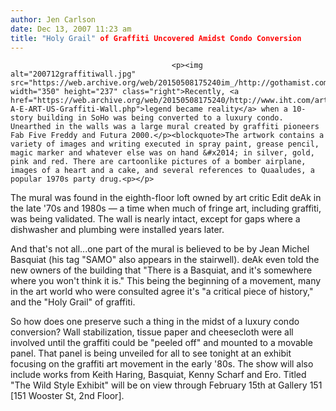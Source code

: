 ```yaml
---
author: Jen Carlson
date: Dec 13, 2007 11:23 am
title: "Holy Grail" of Graffiti Uncovered Amidst Condo Conversion
---
```


	
										<p><img alt="200712graffitiwall.jpg" src="https://web.archive.org/web/20150508175240im_/http://gothamist.com/attachments/arts_jen/200712graffitiwall.jpg" width="350" height="237" class="right">Recently, <a href="https://web.archive.org/web/20150508175240/http://www.iht.com/articles/ap/2007/12/12/arts/NA-A-E-ART-US-Graffiti-Wall.php">legend became reality</a> when a 10-story building in SoHo was being converted to a luxury condo. Unearthed in the walls was a large mural created by graffiti pioneers Fab Five Freddy and Futura 2000.</p><blockquote>The artwork contains a variety of images and writing executed in spray paint, grease pencil, magic marker and whatever else was on hand &#x2014; in silver, gold, pink and red. There are cartoonlike pictures of a bomber airplane, images of a heart and a cake, and several references to Quaaludes, a popular 1970s party drug.<p></p>

<p>The mural was found in the eighth-floor loft owned by art critic Edit deAk in the late &apos;70s and 1980s &#x2014; a time when much of fringe art, including graffiti, was being validated. The wall is nearly intact, except for gaps where a dishwasher and plumbing were installed years later.</p></blockquote>And that&apos;s not all...one part of the mural is believed to be by Jean Michel Basquiat (his tag &quot;SAMO&quot; also appears in the stairwell). deAk even told the new owners of the building that &quot;There is a Basquiat, and it&apos;s somewhere where you won&apos;t think it is.&quot; This being the beginning of a movement, many in the art world who were consulted agree it&apos;s &quot;a critical piece of history,&quot; and the &quot;Holy Grail&quot; of graffiti.<p></p>

<p>So how does one preserve such a thing in the midst of a luxury condo conversion? Wall stabilization, tissue paper and cheesecloth were all involved until the graffiti could be &quot;peeled off&quot; and mounted to a movable panel. That panel is being unveiled for all to see tonight at an exhibit focusing on the graffiti art movement in the early &apos;80s. The show will also include works from Keith Haring, Basquiat, Kenny Scharf and Ero. Titled &quot;The Wild Style Exhibit&quot; will be on view through February 15th at Gallery 151 [151 Wooster St, 2nd Floor].</p>					
										
									
				
